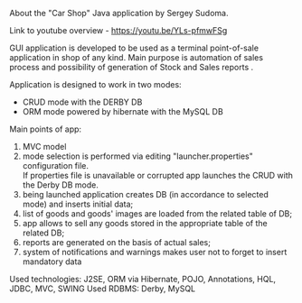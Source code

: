 About the "Car Shop" Java application by Sergey Sudoma.

Link to youtube overview - https://youtu.be/YLs-pfmwFSg

GUI application is developed to be used as a terminal point-of-sale application in shop of any kind.
Main purpose is automation of sales process and possibility of generation of Stock and Sales reports .

Application is designed to work in two modes:
- CRUD mode with the DERBY DB
- ORM mode powered by hibernate with the MySQL DB

Main points of app:
1. MVC model
2. mode selection is performed via editing "launcher.properties" configuration file.   
   If properties file is unavailable or corrupted app launches the CRUD with the Derby DB mode.
3. being launched application creates DB (in accordance to selected mode) and inserts initial data;
4. list of goods and goods' images are loaded from the related table of DB;
5. app allows to sell any goods stored in the appropriate table of the related DB;
6. reports are generated on the basis of actual sales;
7. system of notifications and warnings makes user not to forget to insert mandatory data

Used technologies: J2SE, ORM via Hibernate, POJO, Annotations, HQL, JDBC, MVC, SWING 
Used RDBMS: Derby, MySQL
